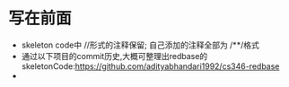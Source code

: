 


# 写在前面
- skeleton code中 //形式的注释保留; 自己添加的注释全部为 /**/格式
- 通过以下项目的commit历史,大概可整理出redbase的skeletonCode:https://github.com/adityabhandari1992/cs346-redbase
- 

